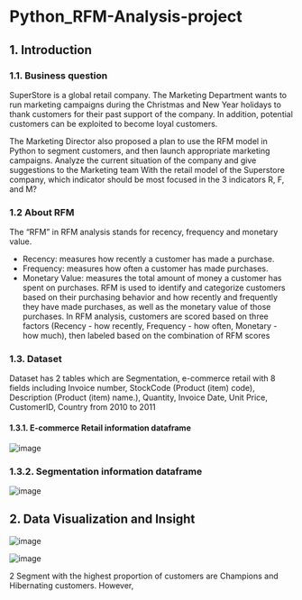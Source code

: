 # Python_RFM-Analysis-project

## 1. Introduction
### 1.1. Business question

SuperStore is a global retail company. The Marketing Department wants to run marketing campaigns during the Christmas and New Year holidays to thank customers for their past support of the company. In addition, potential customers can be exploited to become loyal customers.

The Marketing Director also proposed a plan to use the RFM model in Python to segment customers, and then launch appropriate marketing campaigns. Analyze the current situation of the company and give suggestions to the Marketing team
With the retail model of the Superstore company, which indicator should be most focused in the 3 indicators R, F, and M?

### 1.2 About RFM
The “RFM” in RFM analysis stands for recency, frequency and monetary value.
- Recency: measures how recently a customer has made a purchase.
- Frequency: measures how often a customer has made purchases.
- Monetary Value: measures the total amount of money a customer has spent on purchases.
RFM is used to identify and categorize customers based on their purchasing behavior and how recently and frequently they have made purchases, as well as the monetary value of those purchases.
In RFM analysis, customers are scored based on three factors (Recency - how recently, Frequency - how often, Monetary - how much), then labeled based on the combination of RFM scores
### 1.3. Dataset
Dataset has 2 tables which are Segmentation, e-commerce retail with 8 fields including Invoice number, StockCode (Product (item) code),	Description (Product (item) name.),	Quantity,	Invoice Date,	Unit Price,	CustomerID,	Country from 2010 to 2011
#### 1.3.1. E-commerce Retail information dataframe 
![image](https://github.com/uyennguyen307/Python_RFM-Analysis-project/assets/162019618/c0f4a82a-03c5-4964-acbb-4a5c8fb057d4)

### 1.3.2. Segmentation information dataframe
![image](https://github.com/uyennguyen307/Python_RFM-Analysis-project/assets/162019618/26edd8df-732a-44c8-a7a3-542da017e918)

## 2. Data Visualization and Insight
![image](https://github.com/uyennguyen307/Python_RFM-Analysis-project/assets/162019618/8f8fa593-872a-4cef-acf1-8433ccdfcd2d)

![image](https://github.com/uyennguyen307/Python_RFM-Analysis-project/assets/162019618/b3545b6f-cc12-4432-b36c-e14b5752b38a)

2 Segment with the highest proportion of customers are Champions and Hibernating customers. However, 



